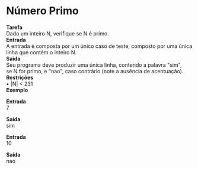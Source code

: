 # **Número Primo**

****Tarefa**** <br>
Dado um inteiro N, verifique se N é primo. <br>
****Entrada**** <br>
A entrada é composta por um único caso de teste, composto por uma única linha que contém o inteiro N. <br>
****Saída**** <br>
Seu programa deve produzir uma única linha, contendo a palavra "sim", se N for primo, e "nao", caso contrário (note a ausência de acentuação). <br>
****Restrições**** <br>
• |N| < 231 <br>
****Exemplo**** <br>

**Entrada** <br>
7 <br>

**Saída** <br>
sim <br>

**Entrada** <br>
10 <br>

**Saída** <br>
nao